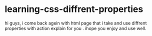 # learning-css-diffrent-properties
hi guys, i come back agein with html page that i take and use diffrent properties with action explain for you . ihope you enjoy and use well.
